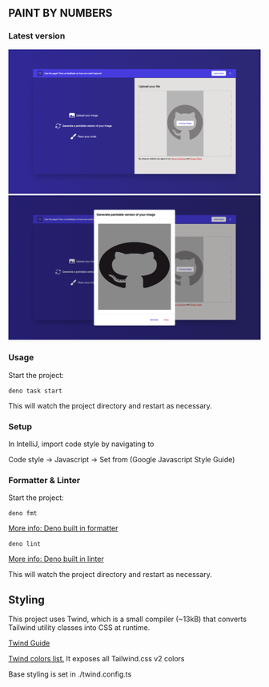 ## PAINT BY NUMBERS

### Latest version

![2022-09-26-1](./static/progress/2022-09-26-1.png)
![2022-09-26-2](./static/progress/2022-09-26-2.png)

### Usage

Start the project:

```
deno task start
```

This will watch the project directory and restart as necessary.

### Setup

In IntelliJ, import code style by navigating to

Code style -> Javascript -> Set from (Google Javascript Style Guide)

### Formatter & Linter

Start the project:

```
deno fmt
```

[More info: Deno built in formatter](https://deno.land/manual@v1.25.2/tools/formatter)

```
deno lint
```

[More info: Deno built in linter](https://deno.land/manual@v1.25.2/tools/linter)

This will watch the project directory and restart as necessary.

## Styling

This project uses Twind, which is a small compiler (~13kB) that converts
Tailwind utility classes into CSS at runtime.

[Twind Guide](https://twind.dev/handbook/introduction.html)

[Twind colors list.](https://twind.dev/api/modules/twind_colors.html) It exposes
all Tailwind.css v2 colors

Base styling is set in ./twind.config.ts
